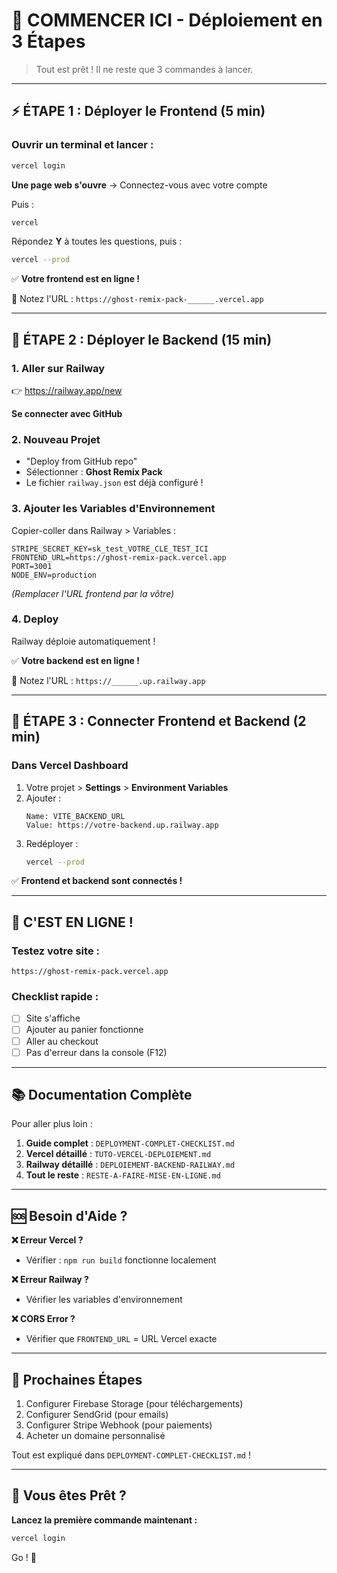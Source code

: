 # 🚀 COMMENCER ICI - Déploiement en 3 Étapes

> Tout est prêt ! Il ne reste que 3 commandes à lancer.

---

## ⚡ ÉTAPE 1 : Déployer le Frontend (5 min)

### Ouvrir un terminal et lancer :

```bash
vercel login
```

**Une page web s'ouvre** → Connectez-vous avec votre compte

Puis :

```bash
vercel
```

Répondez **Y** à toutes les questions, puis :

```bash
vercel --prod
```

✅ **Votre frontend est en ligne !**

📝 Notez l'URL : `https://ghost-remix-pack-______.vercel.app`

---

## 🚂 ÉTAPE 2 : Déployer le Backend (15 min)

### 1. Aller sur Railway

👉 https://railway.app/new

**Se connecter avec GitHub**

### 2. Nouveau Projet

- "Deploy from GitHub repo"
- Sélectionner : **Ghost Remix Pack**
- Le fichier `railway.json` est déjà configuré !

### 3. Ajouter les Variables d'Environnement

Copier-coller dans Railway > Variables :

```env
STRIPE_SECRET_KEY=sk_test_VOTRE_CLE_TEST_ICI
FRONTEND_URL=https://ghost-remix-pack.vercel.app
PORT=3001
NODE_ENV=production
```

*(Remplacer l'URL frontend par la vôtre)*

### 4. Deploy

Railway déploie automatiquement !

✅ **Votre backend est en ligne !**

📝 Notez l'URL : `https://______.up.railway.app`

---

## 🔗 ÉTAPE 3 : Connecter Frontend et Backend (2 min)

### Dans Vercel Dashboard

1. Votre projet > **Settings** > **Environment Variables**
2. Ajouter :
   ```
   Name: VITE_BACKEND_URL
   Value: https://votre-backend.up.railway.app
   ```
3. Redéployer :
   ```bash
   vercel --prod
   ```

✅ **Frontend et backend sont connectés !**

---

## 🎉 C'EST EN LIGNE !

### Testez votre site :

```
https://ghost-remix-pack.vercel.app
```

### Checklist rapide :
- [ ] Site s'affiche
- [ ] Ajouter au panier fonctionne
- [ ] Aller au checkout
- [ ] Pas d'erreur dans la console (F12)

---

## 📚 Documentation Complète

Pour aller plus loin :

1. **Guide complet** : `DEPLOYMENT-COMPLET-CHECKLIST.md`
2. **Vercel détaillé** : `TUTO-VERCEL-DEPLOIEMENT.md`
3. **Railway détaillé** : `DEPLOIEMENT-BACKEND-RAILWAY.md`
4. **Tout le reste** : `RESTE-A-FAIRE-MISE-EN-LIGNE.md`

---

## 🆘 Besoin d'Aide ?

**❌ Erreur Vercel ?**
- Vérifier : `npm run build` fonctionne localement

**❌ Erreur Railway ?**
- Vérifier les variables d'environnement

**❌ CORS Error ?**
- Vérifier que `FRONTEND_URL` = URL Vercel exacte

---

## 🚀 Prochaines Étapes

1. Configurer Firebase Storage (pour téléchargements)
2. Configurer SendGrid (pour emails)
3. Configurer Stripe Webhook (pour paiements)
4. Acheter un domaine personnalisé

Tout est expliqué dans `DEPLOYMENT-COMPLET-CHECKLIST.md` !

---

## 💪 Vous êtes Prêt ?

**Lancez la première commande maintenant :**

```bash
vercel login
```

Go ! 🚀
